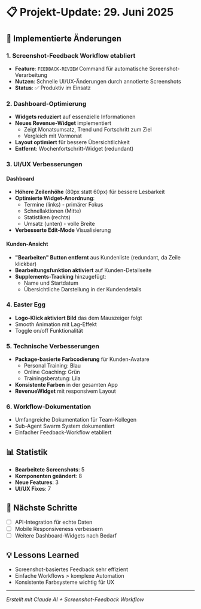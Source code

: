 # 📋 Projekt-Update: 29. Juni 2025

## 🎯 Implementierte Änderungen

### 1. Screenshot-Feedback Workflow etabliert
- **Feature**: `FEEDBACK-REVIEW` Command für automatische Screenshot-Verarbeitung
- **Nutzen**: Schnelle UI/UX-Änderungen durch annotierte Screenshots
- **Status**: ✅ Produktiv im Einsatz

### 2. Dashboard-Optimierung
- **Widgets reduziert** auf essenzielle Informationen
- **Neues Revenue-Widget** implementiert
  - Zeigt Monatsumsatz, Trend und Fortschritt zum Ziel
  - Vergleich mit Vormonat
- **Layout optimiert** für bessere Übersichtlichkeit
- **Entfernt**: Wochenfortschritt-Widget (redundant)

### 3. UI/UX Verbesserungen

#### Dashboard
- **Höhere Zeilenhöhe** (80px statt 60px) für bessere Lesbarkeit
- **Optimierte Widget-Anordnung**:
  - Termine (links) - primärer Fokus
  - Schnellaktionen (Mitte) 
  - Statistiken (rechts)
  - Umsatz (unten) - volle Breite
- **Verbesserte Edit-Mode** Visualisierung

#### Kunden-Ansicht
- **"Bearbeiten" Button entfernt** aus Kundenliste (redundant, da Zeile klickbar)
- **Bearbeitungsfunktion aktiviert** auf Kunden-Detailseite
- **Supplements-Tracking** hinzugefügt:
  - Name und Startdatum
  - Übersichtliche Darstellung in der Kundendetails

### 4. Easter Egg
- **Logo-Klick aktiviert Bild** das dem Mauszeiger folgt
- Smooth Animation mit Lag-Effekt
- Toggle on/off Funktionalität

### 5. Technische Verbesserungen
- **Package-basierte Farbcodierung** für Kunden-Avatare
  - Personal Training: Blau
  - Online Coaching: Grün  
  - Trainingsberatung: Lila
- **Konsistente Farben** in der gesamten App
- **RevenueWidget** mit responsivem Layout

### 6. Workflow-Dokumentation
- Umfangreiche Dokumentation für Team-Kollegen
- Sub-Agent Swarm System dokumentiert
- Einfacher Feedback-Workflow etabliert

## 📊 Statistik
- **Bearbeitete Screenshots**: 5
- **Komponenten geändert**: 8
- **Neue Features**: 3
- **UI/UX Fixes**: 7

## 🚀 Nächste Schritte
- [ ] API-Integration für echte Daten
- [ ] Mobile Responsiveness verbessern
- [ ] Weitere Dashboard-Widgets nach Bedarf

## 💡 Lessons Learned
- Screenshot-basiertes Feedback sehr effizient
- Einfache Workflows > komplexe Automation
- Konsistente Farbsysteme wichtig für UX

---
*Erstellt mit Claude AI + Screenshot-Feedback Workflow*